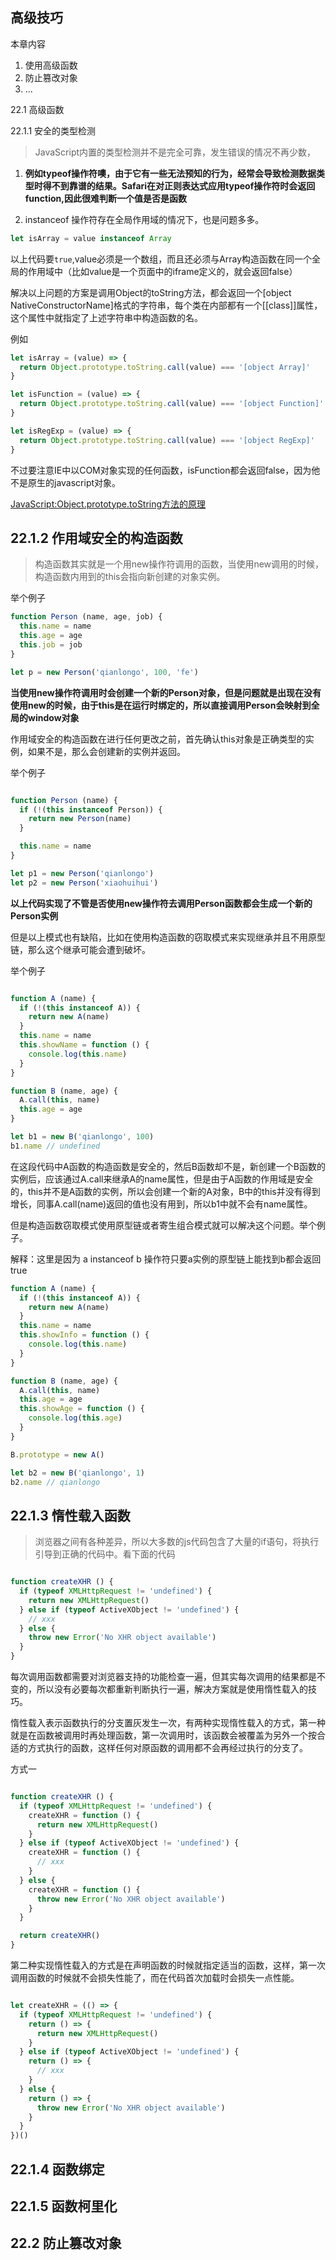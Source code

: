 ## 高级技巧

本章内容
  1. 使用高级函数
  2. 防止篡改对象
  3. ...

22.1 高级函数

22.1.1 安全的类型检测
> JavaScript内置的类型检测并不是完全可靠，发生错误的情况不再少数，

1. **例如typeof操作符噢，由于它有一些无法预知的行为，经常会导致检测数据类型时得不到靠谱的结果。Safari在对正则表达式应用typeof操作符时会返回function,因此很难判断一个值是否是函数**

2. instanceof 操作符存在全局作用域的情况下，也是问题多多。

``` javascript
let isArray = value instanceof Array

```
以上代码要`true`,value必须是一个数组，而且还必须与Array构造函数在同一个全局的作用域中（比如value是一个页面中的iframe定义的，就会返回false）

解决以上问题的方案是调用Object的toString方法，都会返回一个[object NativeConstructorName]格式的字符串，每个类在内部都有一个[[class]]属性，这个属性中就指定了上述字符串中构造函数的名。

例如

``` javascript
let isArray = (value) => {
  return Object.prototype.toString.call(value) === '[object Array]'
}

let isFunction = (value) => {
  return Object.prototype.toString.call(value) === '[object Function]'
}

let isRegExp = (value) => {
  return Object.prototype.toString.call(value) === '[object RegExp]'
}

```
不过要注意IE中以COM对象实现的任何函数，isFunction都会返回false，因为他不是原生的javascript对象。

[JavaScript:Object.prototype.toString方法的原理](http://www.cnblogs.com/ziyunfei/archive/2012/11/05/2754156.html)




## 22.1.2 作用域安全的构造函数

> 构造函数其实就是一个用new操作符调用的函数，当使用new调用的时候，构造函数内用到的this会指向新创建的对象实例。

举个例子

``` javascript
function Person (name, age, job) {
  this.name = name
  this.age = age
  this.job = job
}

let p = new Person('qianlongo', 100, 'fe')

```
**当使用new操作符调用时会创建一个新的Person对象，但是问题就是出现在没有使用new的时候，由于this是在运行时绑定的，所以直接调用Person会映射到全局的window对象**

作用域安全的构造函数在进行任何更改之前，首先确认this对象是正确类型的实例，如果不是，那么会创建新的实例并返回。

举个例子

``` javascript

function Person (name) {
  if (!(this instanceof Person)) {
    return new Person(name)
  }

  this.name = name
}

let p1 = new Person('qianlongo')
let p2 = new Person('xiaohuihui')

```
**以上代码实现了不管是否使用new操作符去调用Person函数都会生成一个新的Person实例**

但是以上模式也有缺陷，比如在使用构造函数的窃取模式来实现继承并且不用原型链，那么这个继承可能会遭到破坏。

举个例子

``` javascript

function A (name) {
  if (!(this instanceof A)) {
    return new A(name)
  }
  this.name = name
  this.showName = function () {
    console.log(this.name)
  }
}

function B (name, age) {
  A.call(this, name)
  this.age = age
}

let b1 = new B('qianlongo', 100)
b1.name // undefined

```
在这段代码中A函数的构造函数是安全的，然后B函数却不是，新创建一个B函数的实例后，应该通过A.call来继承A的name属性，但是由于A函数的作用域是安全的，this并不是A函数的实例，所以会创建一个新的A对象，B中的this并没有得到增长，同事A.call(name)返回的值也没有用到，所以b1中就不会有name属性。

但是构造函数窃取模式使用原型链或者寄生组合模式就可以解决这个问题。举个例子。

解释：这里是因为 a instanceof b 操作符只要a实例的原型链上能找到b都会返回true


``` javascript
function A (name) {
  if (!(this instanceof A)) {
    return new A(name)
  }
  this.name = name
  this.showInfo = function () {
    console.log(this.name)
  }
}

function B (name, age) {
  A.call(this, name)
  this.age = age
  this.showAge = function () {
    console.log(this.age)
  }
}

B.prototype = new A()

let b2 = new B('qianlongo', 1)
b2.name // qianlongo

```

## 22.1.3 惰性载入函数

> 浏览器之间有各种差异，所以大多数的js代码包含了大量的if语句，将执行引导到正确的代码中。看下面的代码


``` javascript

function createXHR () {
  if (typeof XMLHttpRequest != 'undefined') {
    return new XMLHttpRequest()
  } else if (typeof ActiveXObject != 'undefined') {
    // xxx
  } else {
    throw new Error('No XHR object available')
  }
}


```

每次调用函数都需要对浏览器支持的功能检查一遍，但其实每次调用的结果都是不变的，所以没有必要每次都重新判断执行一遍，解决方案就是使用惰性载入的技巧。

惰性载入表示函数执行的分支置灰发生一次，有两种实现惰性载入的方式，第一种就是在函数被调用时再处理函数，第一次调用时，该函数会被覆盖为另外一个按合适的方式执行的函数，这样任何对原函数的调用都不会再经过执行的分支了。

方式一


``` javascript

function createXHR () {
  if (typeof XMLHttpRequest != 'undefined') {
    createXHR = function () {
      return new XMLHttpRequest() 
    }
  } else if (typeof ActiveXObject != 'undefined') {
    createXHR = function () {
      // xxx
    }
  } else {
    createXHR = function () {
      throw new Error('No XHR object available')
    }
  }

  return createXHR()
}

```

第二种实现惰性载入的方式是在声明函数的时候就指定适当的函数，这样，第一次调用函数的时候就不会损失性能了，而在代码首次加载时会损失一点性能。

``` javascript

let createXHR = (() => {
  if (typeof XMLHttpRequest != 'undefined') {
    return () => {
      return new XMLHttpRequest() 
    }
  } else if (typeof ActiveXObject != 'undefined') {
    return () => {
      // xxx
    }
  } else {
    return () => {
      throw new Error('No XHR object available')
    }
  }
})()


```

## 22.1.4 函数绑定

## 22.1.5 函数柯里化

## 22.2 防止篡改对象



